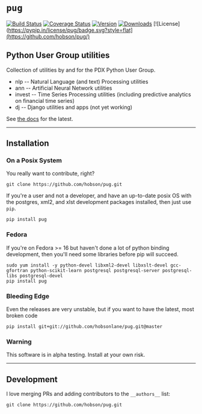 # `pug`
[![Build Status](https://travis-ci.org/hobson/pug.svg?branch=master "Travis Build & Test Status")](https://travis-ci.org/hobson/pug)
[![Coverage Status](https://coveralls.io/repos/hobson/pug/badge.png)](https://coveralls.io/r/hobson/pug)
[![Version](https://badge.fury.io/gh/hobson%2Fpug.svg)](https://pypi.python.org/pypi/pug/)
[![Downloads](https://pypip.in/download/pug/badge.png)](https://pypi.python.org/pypi/pug/)
[![License](https://pypip.in/license/pug/badge.svg?style=flat](https://github.com/hobson/pug/)

## Python User Group utilities

Collection of utilities by and for the PDX Python User Group.

- nlp    -- Natural Language (and text) Processing utilities
- ann    -- Artificial Neural Network utilities
- invest -- Time Series Processing utilities (including predictive analytics on financial time series)
- dj     -- Django utilities and apps (not yet working)


See [the docs](https://github.com/hobsonlane/pug/tree/master/docs "incomplete documentation") for the latest.

---

## Installation

### On a Posix System

You really want to contribute, right?

    git clone https://github.com/hobson/pug.git

If you're a user and not a developer, and have an up-to-date posix OS with the postgres, xml2, and xlst development packages installed, then just use `pip`.

    pip install pug

### Fedora

If you're on Fedora >= 16 but haven't done a lot of python binding development, then you'll need some libraries before pip will succeed.

    sudo yum install -y python-devel libxml2-devel libxslt-devel gcc-gfortran python-scikit-learn postgresql postgresql-server postgresql-libs postgresql-devel
    pip install pug

### Bleeding Edge

Even the releases are very unstable, but if you want to have the latest, most broken code

    pip install git+git://github.com/hobsonlane/pug.git@master

### Warning

This software is in alpha testing.  Install at your own risk.

---

## Development

I love merging PRs and adding contributors to the `__authors__` list:

    git clone https://github.com/hobson/pug.git

